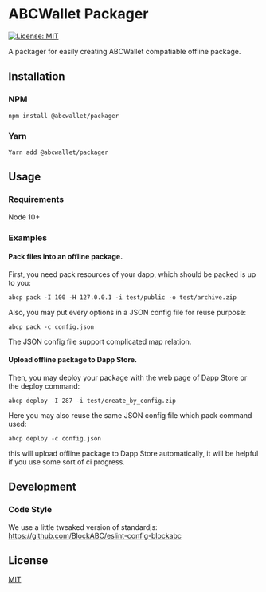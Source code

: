 # ABCWallet Packager

[![License: MIT](https://img.shields.io/badge/License-MIT-yellow.svg)](https://opensource.org/licenses/MIT)

A packager for easily creating ABCWallet compatiable offline package.


## Installation

### NPM

`npm install @abcwallet/packager`

### Yarn

`Yarn add @abcwallet/packager`


## Usage

### Requirements

Node 10+

### Examples

#### Pack files into an offline package.

First, you need pack resources of your dapp, which should be packed is up to you:

`abcp pack -I 100 -H 127.0.0.1 -i test/public -o test/archive.zip`

Also, you may put every options in a JSON config file for reuse purpose:

`abcp pack -c config.json`

The JSON config file support complicated map relation.

#### Upload offline package to Dapp Store.

Then, you may deploy your package with the web page of Dapp Store or the deploy command:

`abcp deploy -I 287 -i test/create_by_config.zip`

Here you may also reuse the same JSON config file which pack command used:

`abcp deploy -c config.json`

this will upload offline package to Dapp Store automatically, it will be helpful if you use some sort of ci progress.


## Development

### Code Style

We use a little tweaked version of standardjs: https://github.com/BlockABC/eslint-config-blockabc


## License

[MIT](LICENSE)
